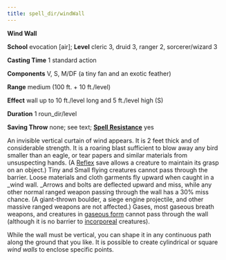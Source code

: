 ```yaml
---
title: spell_dir/windWall
---
```

 **Wind Wall**

**School** evocation [air]; **Level** cleric 3, druid 3, ranger 2, sorcerer/wizard 3

**Casting Time** 1 standard action

**Components** V, S, M/DF (a tiny fan and an exotic feather)

**Range** medium (100 ft. + 10 ft./level)

**Effect** wall up to 10 ft./level long and 5 ft./level high (S)

**Duration** 1 roun_dir/level

**Saving Throw** none; see text; **[Spell Resistance](../glossary#_spell-resistance)** yes

An invisible vertical curtain of wind appears. It is 2 feet thick and of considerable strength. It is a roaring blast sufficient to blow away any bird smaller than an eagle, or tear papers and similar materials from unsuspecting hands. (A [Reflex](../combat#_reflex) save allows a creature to maintain its grasp on an object.) Tiny and Small flying creatures cannot pass through the barrier. Loose materials and cloth garments fly upward when caught in a _wind wall. _Arrows and bolts are deflected upward and miss, while any other normal ranged weapon passing through the wall has a 30% miss chance. (A giant-thrown boulder, a siege engine projectile, and other massive ranged weapons are not affected.) Gases, most gaseous breath weapons, and creatures in [gaseous form](gaseousForm#_gaseous-form) cannot pass through the wall (although it is no barrier to [incorporeal](../glossary#_incorporeal) creatures).

While the wall must be vertical, you can shape it in any continuous path along the ground that you like. It is possible to create cylindrical or square _wind walls_ to enclose specific points.

